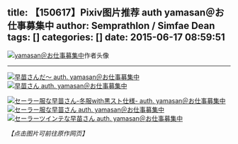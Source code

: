 title: 【150617】Pixiv图片推荐 auth yamasan＠お仕事募集中
author: Semprathlon / Simfae Dean
tags: []
categories: []
date: 2015-06-17 08:59:51
---
<a href="http://www.pixiv.net/member_illust.php?id=346855" ><img src="/blog/uploads/2015/06/5216815.png" alt="yamasan＠お仕事募集中" /></a>作者头像
- - -
<a href=" http://www.pixiv.net/member_illust.php?mode=medium&illust_id=15533125"><img data-src="http://i1.pixiv.net/img19/img/yamamasa/15533125.png" src="/blog/uploads/2015/06/15533125.png" alt="早苗さんだ～ auth. yamasan＠お仕事募集中"/></a>
<a href=" http://www.pixiv.net/member_illust.php?mode=medium&illust_id=9917706"><img data-src="http://i1.pixiv.net/img19/img/yamamasa/9917706.png" src="/blog/uploads/2015/06/9917706.png" alt="早苗さん auth. yamasan＠お仕事募集中"/></a>   
<!--more-->
<a href=" http://www.pixiv.net/member_illust.php?mode=medium&illust_id=6581181"><img data-src="http://i1.pixiv.net/img19/img/yamamasa/6581181.png" src="/blog/uploads/2015/06/6581181.png" alt="セーラー服な早苗さん-冬服with黒スト仕様- auth. yamasan＠お仕事募集中"/></a>
<a href=" http://www.pixiv.net/member_illust.php?mode=medium&illust_id=5568715"><img data-src="http://i1.pixiv.net/img19/img/yamamasa/5568715.png" src="/blog/uploads/2015/06/5568715.png" alt="セーラー服な早苗さん auth. yamasan＠お仕事募集中"/></a>
<a href=" http://www.pixiv.net/member_illust.php?mode=medium&illust_id=27578964"><img data-src="http://i1.pixiv.net/img19/img/yamamasa/27578964.png" src="/blog/uploads/2015/06/27578964.png" alt="セーラーツインテな早苗さん auth. yamasan＠お仕事募集中"/></a>

<em>【点击图片可前往原作网页】</em>